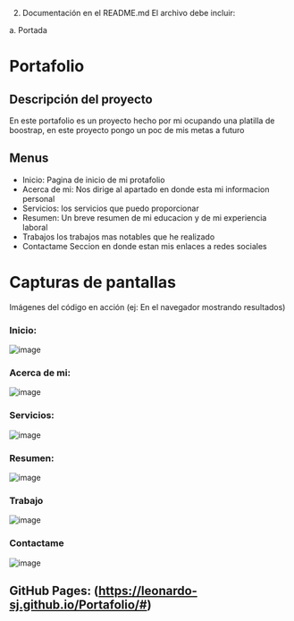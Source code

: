 2. Documentación en el README.md
El archivo debe incluir:

a. Portada
# Portafolio
## Descripción del proyecto
En este portafolio es un proyecto hecho por mi ocupando una platilla de boostrap, en este proyecto pongo un poc de mis metas a futuro
## Menus
* Inicio:
  Pagina de inicio de mi protafolio
* Acerca de mi:
  Nos dirige al apartado en donde esta mi informacion personal
* Servicios:
  los servicios que puedo proporcionar
* Resumen:
  Un breve resumen de mi educacion y de mi experiencia laboral
* Trabajos
  los trabajos mas notables que he realizado
* Contactame
  Seccion en donde estan mis enlaces a redes sociales
# Capturas de pantallas
Imágenes del código en acción (ej: En el navegador mostrando resultados)
### Inicio:
![image](https://github.com/user-attachments/assets/26f1ada9-013a-4273-8e42-b06bdebef99b)

### Acerca de mi:
![image](https://github.com/user-attachments/assets/18d380e6-b5c5-44c6-bef0-e57cf4461ed3)

### Servicios:
![image](https://github.com/user-attachments/assets/7fd376f4-bfaf-4af7-98d9-366af488462e)

### Resumen:
![image](https://github.com/user-attachments/assets/72715374-a1a3-4e66-98b6-8e5be0913a34)

### Trabajo
![image](https://github.com/user-attachments/assets/51acb029-5f33-4c69-8c33-0b5d45a25b35)

### Contactame
![image](https://github.com/user-attachments/assets/f32a9a13-c3ae-4c0f-8ba4-4504fb7b82d0)

## GitHub Pages: (https://leonardo-sj.github.io/Portafolio/#)

